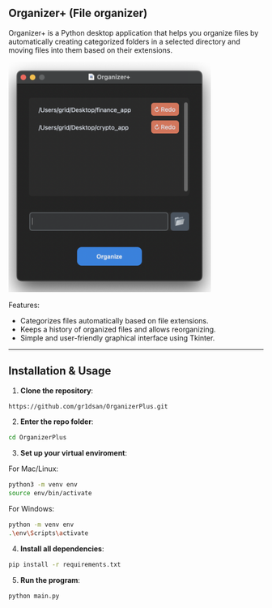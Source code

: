 ## **Organizer+ (File organizer)**

Organizer+ is a Python desktop application that helps you organize files by automatically creating categorized folders in a selected directory and moving files into them based on their extensions.

<img src="readmepic/app.png" alt="App screenshot" width="400">

Features:
- Categorizes files automatically based on file extensions.
- Keeps a history of organized files and allows reorganizing.
- Simple and user-friendly graphical interface using Tkinter.

---

## **Installation & Usage**

1. **Clone the repository**:
```bash
https://github.com/gr1dsan/OrganizerPlus.git
```

2. **Enter the repo folder**:
```bash
cd OrganizerPlus
```

3. **Set up your virtual enviroment**:

For Mac/Linux:
```bash
python3 -m venv env
source env/bin/activate
```

For Windows:
```bash
python -m venv env
.\env\Scripts\activate
```

4. **Install all dependencies**:
```bash
pip install -r requirements.txt
```

5. **Run the program**:
```bash
python main.py
```
